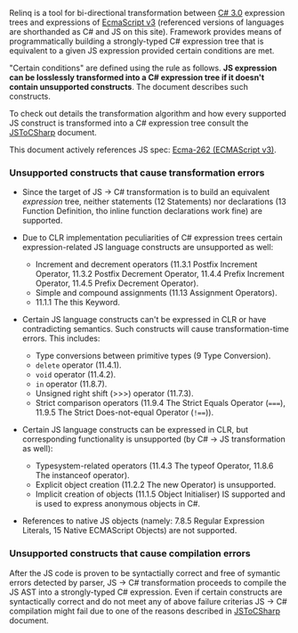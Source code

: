 Relinq is a tool for bi-directional transformation between [C# 3.0](http://download.microsoft.com/download/3/8/8/388e7205-bc10-4226-b2a8-75351c669b09/csharp%20language%20specification.doc) expression trees and expressions of [EcmaScript v3](http://www.ecma-international.org/publications/files/ECMA-ST/Ecma-262.pdf) (referenced versions of languages are shorthanded as C# and JS on this site). Framework provides means of programmatically building a strongly-typed C# expression tree that is equivalent to a given JS expression provided certain conditions are met.

"Certain conditions" are defined using the rule as follows. **JS expression can be losslessly transformed into a C# expression tree if it doesn't contain unsupported constructs**. The document describes such constructs.

To check out details the transformation algorithm and how every supported JS construct is transformed into a C# expression tree consult the [JSToCSharp](JSToCSharp.md) document.

This document actively references JS spec: [Ecma-262 (ECMAScript v3)](http://www.ecma-international.org/publications/files/ECMA-ST/Ecma-262.pdf).

### Unsupported constructs that cause transformation errors ###

  * Since the target of JS -> C# transformation is to build an equivalent _expression_ tree, neither statements (12 Statements) nor declarations (13 Function Definition, tho inline function declarations work fine) are supported.

  * Due to CLR implementation peculiarities of C# expression trees certain expression-related JS language constructs are unsupported as well:
    * Increment and decrement operators (11.3.1 Postfix Increment Operator, 11.3.2 Postfix Decrement Operator, 11.4.4 Prefix Increment Operator, 11.4.5 Prefix Decrement Operator).
    * Simple and compound assignments (11.13 Assignment Operators).
    * 11.1.1 The this Keyword.

  * Certain JS language constructs can't be expressed in CLR or have contradicting semantics. Such constructs will cause transformation-time errors. This includes:
    * Type conversions between primitive types (9 Type Conversion).
    * `delete` operator (11.4.1).
    * `void` operator (11.4.2).
    * `in` operator (11.8.7).
    * Unsigned right shift (>>>) operator (11.7.3).
    * Strict comparison operators (11.9.4 The Strict Equals Operator (`===`), 11.9.5 The Strict Does-not-equal Operator (`!==`)).

  * Certain JS language constructs can be expressed in CLR, but corresponding functionality is unsupported (by C# -> JS transformation as well):
    * Typesystem-related operators (11.4.3 The typeof Operator, 11.8.6 The instanceof operator).
    * Explicit object creation (11.2.2 The new Operator) is unsupported.
    * Implicit creation of objects (11.1.5 Object Initialiser) IS supported and is used to express anonymous objects in C#.

  * References to native JS objects (namely: 7.8.5 Regular Expression Literals, 15 Native ECMAScript Objects) are not supported.

### Unsupported constructs that cause compilation errors ###

After the JS code is proven to be syntactially correct and free of symantic errors detected by parser, JS -> C# transformation proceeds to compile the JS AST into a strongly-typed C# expression. Even if certain constructs are syntactically correct and do not meet any of above failure criterias JS -> C# compilation might fail due to one of the reasons described in [JSToCSharp](JSToCSharp.md) document.